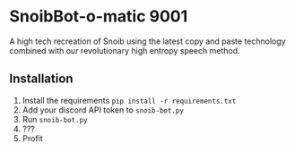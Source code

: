 # SnoibBot-o-matic 9001
A high tech recreation of Snoib using the latest copy and paste technology combined with our revolutionary high entropy speech method.

## Installation
1. Install the requirements `pip install -r requirements.txt`
2. Add your discord API token to `snoib-bot.py`
3. Run `snoib-bot.py`
4. ???
5. Profit
